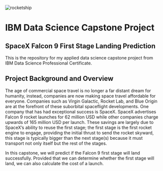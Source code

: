 ![rocketship](https://images.unsplash.com/photo-1517976547714-720226b864c1?ixid=MnwxMjA3fDB8MHxwaG90by1wYWdlfHx8fGVufDB8fHx8&ixlib=rb-1.2.1&auto=format&fit=crop&w=750&q=80)
# IBM Data Science Capstone Project
## SpaceX Falcon 9 First Stage Landing Prediction
This is the repository for my applied data science capstone project from IBM Data Science Professional Certificate.

## Project Background and Overview
The age of commercial space travel is no longer a far distant dream for humanity, instead, companies are now making space travel affordable for everyone. Companies such as Virgin Galactic, Rocket Lab, and Blue Origin are at the forefront of these suborbital spaceflight developments. One company that has had exceptional success is SpaceX. SpaceX advertises Falcon 9 rocket launches for 62 million USD while other companies charge upwards of 165 million USD per launch. These savings are largely due to SpaceX’s ability to reuse the first stage; the first stage is the first rocket engine to engage, providing the initial thrust to send the rocket skyward, this stage is typically bigger than the next stage(s) because it must transport not only itself but the rest of the stages.

In this capstone, we will predict if the Falcon 9 first stage will land successfully. Provided that we can determine whether the first stage will land, we can also calculate the cost of a launch. 


